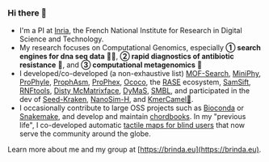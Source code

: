 ### Hi there 👋

- I'm a PI at [Inria](https://www.inria.fr/en/), the French National Institute for Research in Digital Science and Technology.
- My research focuses on Computational Genomics, especially **① search engines for dna seq data** 🔎🧬, **② rapid diagnostics of antibiotic resistance** 🧫, and **③ computational metagenomics** 🦠
- I developed/co-developed (a non-exhaustive list) [MOF-Search](http://github.com/karel-brinda/mof-search), [MiniPhy](http://github.com/karel-brinda/MinPhy), [ProPhyle](https://github.com/prophyle/prophyle), [ProphAsm](http://github.com/prophyle/prophasm), [ProPhex](http://github.com/prophyle/prophex), [Ococo](http://github.com/karel-brinda/ococo), the [RASE](https://github.com/c2-d2/rase-supplement) ecosystem, [SamSift](http://github.com/karel-brinda/samsift), [RNFtools](http://github.com/karel-brinda/rnftools), [Disty McMatrixface](http://github.com/c2-d2/disty), [DyMaS](http://github.com/karel-brinda/dymas), [SMBL](http://github.com/karel-brinda/smbl), and participated in the dev of [Seed-Kraken](https://seed-kraken.readthedocs.io/en/latest/), [NanoSim-H](https://github.com/karel-brinda/nanosim-h), and [KmerCamel🐫](https://github.com/OndrejSladky/kmercamel).
- I occasionally contribute to large OSS projects such as [Bioconda](http://bioconda.github.io/) or [Snakemake](https://snakemake.readthedocs.io/), and develop and maintain [chordbooks](http://karel-brinda.github.io/tp-zpevnik/). In my "previous life", I co-developed automatic [tactile maps for blind users](https://hapticke.mapy.cz/?lang=en) that now serve the community around the globe.

Learn more about me and my group at [https://brinda.eu](https://brinda.eu).


<!--
**karel-brinda/karel-brinda** is a ✨ _special_ ✨ repository because its `README.md` (this file) appears on your GitHub profile.

Here are some ideas to get you started:

- 🔭 I’m currently working on ...
- 🌱 I’m currently learning ...
- 👯 I’m looking to collaborate on ...
- 🤔 I’m looking for help with ...
- 💬 Ask me about ...
- 📫 How to reach me: ...
- 😄 Pronouns: ...
- ⚡ Fun fact: ...
-->
